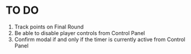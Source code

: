 # TO DO

1. Track points on Final Round
2. Be able to disable player controls from Control Panel
3. Confirm modal if and only if the timer is currently active from Control Panel
